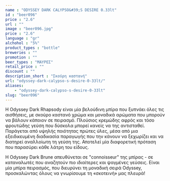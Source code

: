 ```yaml
---
name : "ODYSSEY DARK CALYPSO&#39;S DESIRE 0.33lt"
id : "beer096"
price : "2.6"
url : ""
image : "beer096.jpg"
price : "2.6"
language : "gr"
alchohol : "5%"
product_types : "bottle"
breweries : ""
promotion : ""
beer_types : "ΜΑΥΡΕΣ"
retail_price : ""
discount : ""
description_short : "Σκούρη καστανή"
url: "odyssey-dark-calypso-s-desire-0-33lt/"
aliases: 
    - "odyssey-dark-calypso-s-desire-0-33lt"
slug: "beer096"
---
```


Η Odyssey Dark Rhapsody είναι μία βελούδινη μπίρα που ξυπνάει όλες τις αισθήσεις, με σκούρο καστανό χρώμα και μοναδικά αρώματα που μπορούν να βάλουν κάποιον σε πειρασμό. Πλούσιος κρεμώδης αφρός και τόσο φρουτώδης γεύση που δύσκολα μπορεί κανείς να της αντισταθεί. Παράγεται από υψηλής ποιότητας πρώτες ύλες, μέσα από μια εξειδικευμένη διαδικασία παραγωγής που την κάνουν να ξεχωρίζει και να διατηρεί αναλλοίωτη τη γεύση της. Αποτελεί μία διαφορετική πρόταση που παρασύρει κάθε λάτρη του είδους.

Η Odyssey Dark Brune απευθύνεται σε &quot;connoisseur&quot; της μπίρας - σε καταναλωτές που αναζητούν πιο ιδιαίτερες και ψαγμένες γεύσεις. Είναι μία μπίρα πειρασμός, που διευρύνει τη μοναδική σειρά Odyssey, προσκαλώντας όλους να γνωρίσουμε τη «σκοτεινή» μας πλευρά!